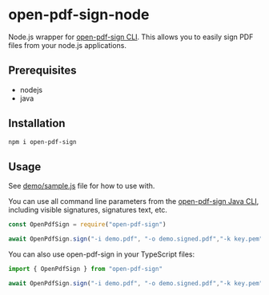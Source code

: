# open-pdf-sign-node

Node.js wrapper for [open-pdf-sign CLI](https://github.com/open-pdf-sign/open-pdf-sign). This allows you to easily sign
PDF files from your node.js applications.

## Prerequisites

* nodejs
* java

## Installation

```bash
npm i open-pdf-sign
```

## Usage

See [demo/sample.js](demo/sample.js) file for how to use with.

You can use all command line parameters from the [open-pdf-sign Java CLI](https://github.com/open-pdf-sign/open-pdf-sign),
including visible signatures, signatures text, etc.

```javascript
const OpenPdfSign = require("open-pdf-sign")

await OpenPdfSign.sign("-i demo.pdf", "-o demo.signed.pdf","-k key.pem","-c cert.pem")
```

You can also use open-pdf-sign in your TypeScript files:

```typescript
import { OpenPdfSign } from "open-pdf-sign"

await OpenPdfSign.sign("-i demo.pdf", "-o demo.signed.pdf","-k key.pem","-c cert.pem")
```